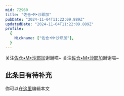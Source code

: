 ```yaml
---
mid: 72960
title: "佐仓•M•沙耶加"
pubDate: "2024-11-04T11:22:09.889Z"
updatedDate: "2024-11-04T11:22:09.889Z"
profile:
  {
    Nickname: ["佐仓•M•沙耶加"],
  }
---
```


关注[佐仓•M•沙耶加](https://space.bilibili.com/72960)谢谢喵~ 关注[佐仓•M•沙耶加](https://space.bilibili.com/72960)谢谢喵~

## 此条目有待补充
你可以在[这里](https://github.com/Yuhanawa/VTuber.ICU-Content/edit/master/v/佐仓•M•沙耶加/index.md)编辑本文
